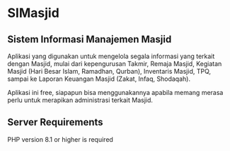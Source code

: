# SIMasjid
## Sistem Informasi Manajemen Masjid

 Aplikasi yang digunakan untuk mengelola segala informasi yang terkait dengan Masjid, mulai dari kepengurusan Takmir, Remaja Masjid, Kegiatan Masjid (Hari Besar Islam, Ramadhan, Qurban), Inventaris Masjid, TPQ, sampai ke Laporan Keuangan Masjid (Zakat, Infaq, Shodaqah).

Aplikasi ini free, siapapun bisa menggunakannya apabila memang merasa perlu untuk merapikan administrasi terkait Masjid.

## Server Requirements

PHP version 8.1 or higher is required
